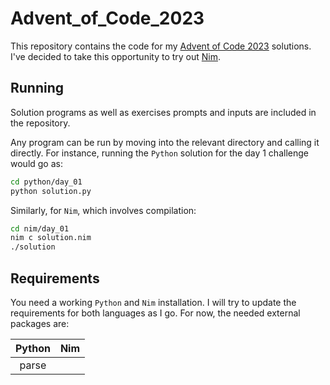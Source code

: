 # Advent_of_Code_2023

This repository contains the code for my [Advent of Code 2023](https://adventofcode.com/2023/) solutions.
I've decided to take this opportunity to try out [Nim](https://nim-lang.org/).

## Running

Solution programs as well as exercises prompts and inputs are included in the repository.

Any program can be run by moving into the relevant directory and calling it directly.
For instance, running the `Python` solution for the day 1 challenge would go as:

```bash
cd python/day_01
python solution.py
```

Similarly, for `Nim`, which involves compilation:

```bash
cd nim/day_01
nim c solution.nim
./solution
```

## Requirements

You need a working `Python` and `Nim` installation.
I will try to update the requirements for both languages as I go.
For now, the needed external packages are:

| **Python** | **Nim** |
| :--------: | :-----: |
|   parse    |         |
